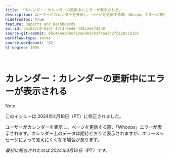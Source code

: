 ```yaml
---
title: 「カレンダー：カレンダーの更新中にエラーが表示される」
description: ユーザーがカレンダーを表示し、ページを更新する際、Whoops エラーが表示されます。カレンダー上のデータは期待どおりに表示されますが、エラーメッセージによって見えにくくなる場合があります。
hidefromtoc: true
feature: Reports and Dashboards
exl-id: 5a1057c9-613f-4714-9ed6-448c2e6743b9
source-git-commit: dbc4e4ecd9e7b2a6d01b43f46a3c2fd128c1d1dc
workflow-type: tm+mt
source-wordcount: '82'
ht-degree: 100%

---
```


# カレンダー：カレンダーの更新中にエラーが表示される

>[!NOTE]
>
>このイシューは 2024年4月18日（PT）に修正されました。

ユーザーがカレンダーを表示し、ページを更新する際、「Whoops」エラーが表示されます。カレンダー上のデータは期待どおりに表示されますが、エラーメッセージによって見えにくくなる場合があります。

_最初に報告されたのは 2024年3月13日（PT）です。_
